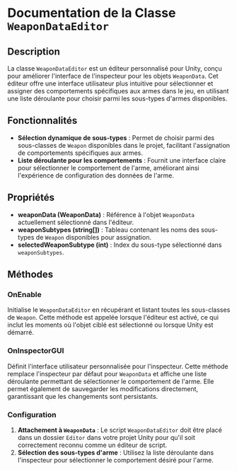 # Documentation de la Classe `WeaponDataEditor`

## Description

La classe `WeaponDataEditor` est un éditeur personnalisé pour Unity, conçu pour améliorer l'interface de l'inspecteur pour les objets `WeaponData`. Cet éditeur offre une interface utilisateur plus intuitive pour sélectionner et assigner des comportements spécifiques aux armes dans le jeu, en utilisant une liste déroulante pour choisir parmi les sous-types d'armes disponibles.

## Fonctionnalités

- **Sélection dynamique de sous-types** : Permet de choisir parmi des sous-classes de `Weapon` disponibles dans le projet, facilitant l'assignation de comportements spécifiques aux armes.
- **Liste déroulante pour les comportements** : Fournit une interface claire pour sélectionner le comportement de l'arme, améliorant ainsi l'expérience de configuration des données de l'arme.

## Propriétés

- **weaponData (WeaponData)** : Référence à l'objet `WeaponData` actuellement sélectionné dans l'éditeur.
- **weaponSubtypes (string[])** : Tableau contenant les noms des sous-types de `Weapon` disponibles pour assignation.
- **selectedWeaponSubtype (int)** : Index du sous-type sélectionné dans `weaponSubtypes`.

## Méthodes

### OnEnable

Initialise le `WeaponDataEditor` en récupérant et listant toutes les sous-classes de `Weapon`. Cette méthode est appelée lorsque l'éditeur est activé, ce qui inclut les moments où l'objet ciblé est sélectionné ou lorsque Unity est démarré.

### OnInspectorGUI

Définit l'interface utilisateur personnalisée pour l'inspecteur. Cette méthode remplace l'inspecteur par défaut pour `WeaponData` et affiche une liste déroulante permettant de sélectionner le comportement de l'arme. Elle permet également de sauvegarder les modifications directement, garantissant que les changements sont persistants.

### Configuration

1. **Attachement à `WeaponData`** : Le script `WeaponDataEditor` doit être placé dans un dossier `Editor` dans votre projet Unity pour qu'il soit correctement reconnu comme un éditeur de script.
2. **Sélection des sous-types d'arme** : Utilisez la liste déroulante dans l'inspecteur pour sélectionner le comportement désiré pour l'arme.

